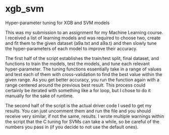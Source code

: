 # xgb_svm
Hyper-parameter tuning for XGB and SVM models

This was my submission to an assignment for my Machine Learning course. I received a list of learning models and was required to choose two, create and fit them to the given dataset (a9a.txt and a9a.t) and then slowly tune the hyper-parameters of each model to improve their accuracy.

The first half of the script establishes the train/test split, final dataset, and functions to train the models, test the models, and tune each relevant hyper-parameter. The tuning functions essentially take in a range of values and test each of them with cross-validation to find the best value within the given range. As you get better accuracy, you run the function again with a range centered around the previous best result. This process could certainly be iterated with something like a for loop, but I chose to do it manually for the sake of runtime.

The second half of the script is the actual driver code I used to get my results. You can just uncomment them and run the file and you should receive very similar, if not the same, results. I wrote multiple warnings within the script that the C tuning for SVMs can take a while, so be careful of the numbers you pass in (if you decide to not use the default ones).
